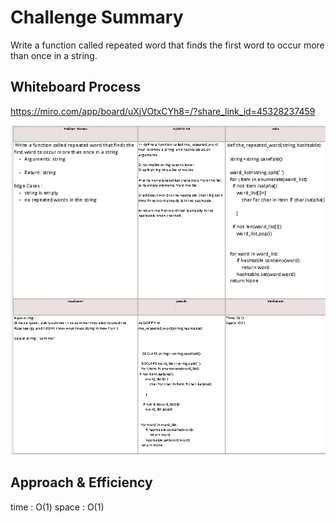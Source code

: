 # Challenge Summary
<!-- Description of the challenge -->

Write a function called repeated word that finds the first word to occur more than once in a string.
 

## Whiteboard Process
<!-- Embedded whiteboard image -->
https://miro.com/app/board/uXjVOtxCYh8=/?share_link_id=45328237459 

![](fix_31.PNG)

## Approach & Efficiency
<!-- What approach did you take? Why? What is the Big O space/time for this approach? -->
time : O(1)
space : O(1)

 
